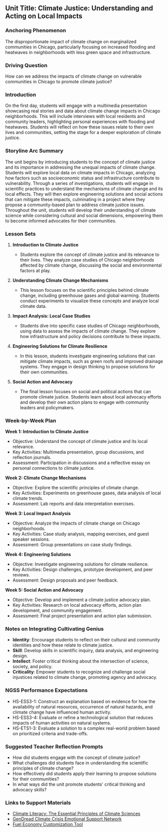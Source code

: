 ## Unit Title: Climate Justice: Understanding and Acting on Local Impacts

### Anchoring Phenomenon
The disproportionate impact of climate change on marginalized communities in Chicago, particularly focusing on increased flooding and heatwaves in neighborhoods with less green space and infrastructure.

### Driving Question
How can we address the impacts of climate change on vulnerable communities in Chicago to promote climate justice?

### Introduction
On the first day, students will engage with a multimedia presentation showcasing real stories and data about climate change impacts in Chicago neighborhoods. This will include interviews with local residents and community leaders, highlighting personal experiences with flooding and heatwaves. Students will reflect on how these issues relate to their own lives and communities, setting the stage for a deeper exploration of climate justice.

### Storyline Arc Summary
The unit begins by introducing students to the concept of climate justice and its importance in addressing the unequal impacts of climate change. Students will explore local data on climate impacts in Chicago, analyzing how factors such as socioeconomic status and infrastructure contribute to vulnerability. Through a series of investigations, students will engage in scientific practices to understand the mechanisms of climate change and its local effects. They will then explore engineering solutions and social actions that can mitigate these impacts, culminating in a project where they propose a community-based plan to address climate justice issues. Throughout the unit, students will develop their understanding of climate science while considering cultural and social dimensions, empowering them to become informed advocates for their communities.

### Lesson Sets
1. **Introduction to Climate Justice**
   - Students explore the concept of climate justice and its relevance to their lives. They analyze case studies of Chicago neighborhoods affected by climate change, discussing the social and environmental factors at play.

2. **Understanding Climate Change Mechanisms**
   - This lesson focuses on the scientific principles behind climate change, including greenhouse gases and global warming. Students conduct experiments to visualize these concepts and analyze local climate data.

3. **Impact Analysis: Local Case Studies**
   - Students dive into specific case studies of Chicago neighborhoods, using data to assess the impacts of climate change. They explore how infrastructure and policy decisions contribute to these impacts.

4. **Engineering Solutions for Climate Resilience**
   - In this lesson, students investigate engineering solutions that can mitigate climate impacts, such as green roofs and improved drainage systems. They engage in design thinking to propose solutions for their own communities.

5. **Social Action and Advocacy**
   - The final lesson focuses on social and political actions that can promote climate justice. Students learn about local advocacy efforts and develop their own action plans to engage with community leaders and policymakers.

### Week-by-Week Plan

**Week 1: Introduction to Climate Justice**
- Objective: Understand the concept of climate justice and its local relevance.
- Key Activities: Multimedia presentation, group discussions, and reflection journals.
- Assessment: Participation in discussions and a reflective essay on personal connections to climate justice.

**Week 2: Climate Change Mechanisms**
- Objective: Explore the scientific principles of climate change.
- Key Activities: Experiments on greenhouse gases, data analysis of local climate trends.
- Assessment: Lab reports and data interpretation exercises.

**Week 3: Local Impact Analysis**
- Objective: Analyze the impacts of climate change on Chicago neighborhoods.
- Key Activities: Case study analysis, mapping exercises, and guest speaker sessions.
- Assessment: Group presentations on case study findings.

**Week 4: Engineering Solutions**
- Objective: Investigate engineering solutions for climate resilience.
- Key Activities: Design challenges, prototype development, and peer reviews.
- Assessment: Design proposals and peer feedback.

**Week 5: Social Action and Advocacy**
- Objective: Develop and implement a climate justice advocacy plan.
- Key Activities: Research on local advocacy efforts, action plan development, and community engagement.
- Assessment: Final project presentation and action plan submission.

### Notes on Integrating Cultivating Genius
- **Identity**: Encourage students to reflect on their cultural and community identities and how these relate to climate justice.
- **Skill**: Develop skills in scientific inquiry, data analysis, and engineering design.
- **Intellect**: Foster critical thinking about the intersection of science, society, and policy.
- **Criticality**: Empower students to recognize and challenge social injustices related to climate change, promoting agency and advocacy.

### NGSS Performance Expectations
- HS-ESS3-1: Construct an explanation based on evidence for how the availability of natural resources, occurrence of natural hazards, and climate change have influenced human activity.
- HS-ESS3-4: Evaluate or refine a technological solution that reduces impacts of human activities on natural systems.
- HS-ETS1-3: Evaluate a solution to a complex real-world problem based on prioritized criteria and trade-offs.

### Suggested Teacher Reflection Prompts
- How did students engage with the concept of climate justice?
- What challenges did students face in understanding the scientific principles of climate change?
- How effectively did students apply their learning to propose solutions for their communities?
- In what ways did the unit promote students' critical thinking and advocacy skills?

### Links to Support Materials
- [Climate Literacy: The Essential Principles of Climate Sciences](http://downloads.climatescience.gov/Literacy/Climate%20Literacy%20Booklet%20Low-Res.pdf)
- [GenDread Climate Crisis Emotional Support Network](https://gendread.substack.com/)
- [Fuel Economy Customization Tool](https://www.fueleconomy.gov/feg/Find.do?action=customize&return=https%3A%2F%2Fwww.fueleconomy.gov%2Ffeg%2FFind.do%3Faction%3Dsbs%26id%3D46970%26%23tab1)